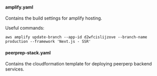 #### amplify.yaml
Contains the build settings for amplify hosting.

Useful commands:
```
aws amplify update-branch --app-id d2wfcislijzove --branch-name production --framework 'Next.js - SSR'
```

#### peerprep-stack.yaml
Contains the cloudformation template for deploying peerperp backend services.